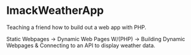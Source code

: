 # ImackWeatherApp

  Teaching a friend how to build out a web app with PHP. 
 
Static Webpages -> Dynamic Web Pages W/(PHP) -> Building Dynamic Webpages & Connecting to an API to display weather data. 
